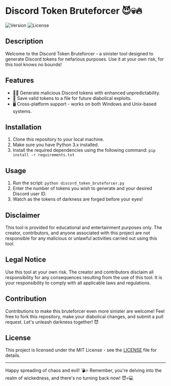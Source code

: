 # Discord Token Bruteforcer 😈💀🔥

![Version](https://img.shields.io/badge/version-1.0-red.svg)
![License](https://img.shields.io/badge/license-MIT-blue.svg)

## Description
Welcome to the Discord Token Bruteforcer - a sinister tool designed to generate Discord tokens for nefarious purposes. Use it at your own risk, for this tool knows no bounds!

## Features
- 🦹‍♂️ Generate malicious Discord tokens with enhanced unpredictability.
- 📝 Save valid tokens to a file for future diabolical exploits.
- 🖥️ Cross-platform support - works on both Windows and Unix-based systems.

## Installation
1. Clone this repository to your local machine.
2. Make sure you have Python 3.x installed.
3. Install the required dependencies using the following command: `pip install -r requirements.txt`
   
## Usage
1. Run the script: `python discord_token_bruteforcer.py`
2. Enter the number of tokens you wish to generate and your desired Discord user ID.
3. Watch as the tokens of darkness are forged before your eyes!

## Disclaimer
This tool is provided for educational and entertainment purposes only. The creator, contributors, and anyone associated with this project are not responsible for any malicious or unlawful activities carried out using this tool.

## Legal Notice
Use this tool at your own risk. The creator and contributors disclaim all responsibility for any consequences resulting from the use of this tool. It is your responsibility to comply with all applicable laws and regulations.

## Contribution
Contributions to make this bruteforcer even more sinister are welcome! Feel free to fork this repository, make your diabolical changes, and submit a pull request. Let's unleash darkness together! 😈

## License
This project is licensed under the MIT License - see the [LICENSE](LICENSE) file for details.

---

Happy spreading of chaos and evil! 💣🔥 Remember, you're delving into the realm of wickedness, and there's no turning back now! 😈💀💻
